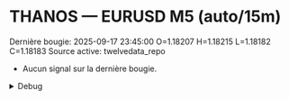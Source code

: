 # THANOS — EURUSD M5 (auto/15m)
Dernière bougie: 2025-09-17 23:45:00  O=1.18207  H=1.18215  L=1.18182  C=1.18183
Source active: twelvedata_repo

- Aucun signal sur la dernière bougie.

<details><summary>Debug</summary>

- TD_API_KEY manquant.

</details>